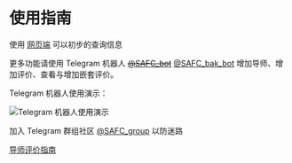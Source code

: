 # 使用指南

使用 [网页端](https://framist.github.io/safc) 可以初步的查询信息

更多功能请使用 Telegram 机器人 ~~[@SAFC_bot](https://t.me/SAFC_bot)~~ [@SAFC_bak_bot](https://t.me/SAFC_bak_bot) 增加导师、增加评价、查看与增加嵌套评价。

Telegram 机器人使用演示：

![Telegram 机器人使用演示](../assets/bot_demo.webp)

加入 Telegram 群组社区 [@SAFC_group](https://t.me/SAFC_group) 以防迷路

[导师评价指南](./community.md#导师评价建议)

